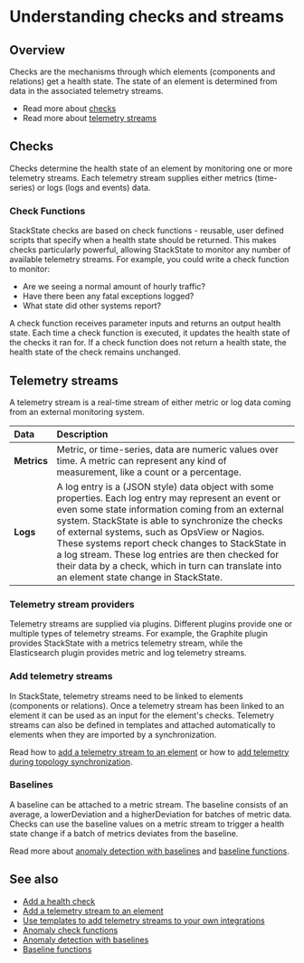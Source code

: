 # Understanding checks and streams

## Overview

Checks are the mechanisms through which elements \(components and relations\) get a health state. The state of an element is determined from data in the associated telemetry streams.

* Read more about [checks](checks_and_streams.md#checks)
* Read more about [telemetry streams](checks_and_streams.md#telemetry-streams)

## Checks

Checks determine the health state of an element by monitoring one or more telemetry streams. Each telemetry stream supplies either metrics \(time-series\) or logs \(logs and events\) data.

### Check Functions

StackState checks are based on check functions - reusable, user defined scripts that specify when a health state should be returned. This makes checks particularly powerful, allowing StackState to monitor any number of available telemetry streams. For example, you could write a check function to monitor:

* Are we seeing a normal amount of hourly traffic?
* Have there been any fatal exceptions logged?
* What state did other systems report?

A check function receives parameter inputs and returns an output health state. Each time a check function is executed, it updates the health state of the checks it ran for. If a check function does not return a health state, the health state of the check remains unchanged.

## Telemetry streams

A telemetry stream is a real-time stream of either metric or log data coming from an external monitoring system.

| Data | Description |
| :--- | :--- |
| **Metrics** | Metric, or time-series, data are numeric values over time. A metric can represent any kind of measurement, like a count or a percentage. |
| **Logs** | A log entry is a \(JSON style\) data object with some properties. Each log entry may represent an event or even some state information coming from an external system. StackState is able to synchronize the checks of external systems, such as OpsView or Nagios. These systems report check changes to StackState in a log stream. These log entries are then checked for their data by a check, which in turn can translate into an element state change in StackState. |

### Telemetry stream providers

Telemetry streams are supplied via plugins. Different plugins provide one or multiple types of telemetry streams. For example, the Graphite plugin provides StackState with a metrics telemetry stream, while the Elasticsearch plugin provides metric and log telemetry streams.

### Add telemetry streams

In StackState, telemetry streams need to be linked to elements \(components or relations\). Once a telemetry stream has been linked to an element it can be used as an input for the element's checks. Telemetry streams can also be defined in templates and attached automatically to elements when they are imported by a synchronization.

Read how to [add a telemetry stream to an element](../../use/health-state-and-event-notifications/add-telemetry-to-element.md) or how to [add telemetry during topology synchronization](telemetry_synchronized_topology.md).

### Baselines

A baseline can be attached to a metric stream. The baseline consists of an average, a lowerDeviation and a higherDeviation for batches of metric data. Checks can use the baseline values on a metric stream to trigger a health state change if a batch of metrics deviates from the baseline.

Read more about [anomaly detection with baselines](../../use/health-state-and-event-notifications/anomaly-detection-with-baselines.md) and [baseline functions](baseline-functions.md).

## See also

* [Add a health check](../../use/health-state-and-event-notifications/add-a-health-check.md)
* [Add a telemetry stream to an element](../../use/health-state-and-event-notifications/add-telemetry-to-element.md)
* [Use templates to add telemetry streams to your own integrations](telemetry_synchronized_topology.md)
* [Anomaly check functions](../../develop/developer-guides/anomaly-check-functions.md)
* [Anomaly detection with baselines](../../use/health-state-and-event-notifications/anomaly-detection-with-baselines.md)
* [Baseline functions](baseline-functions.md)


